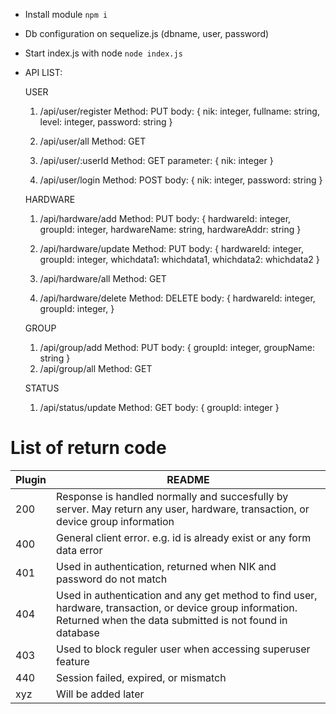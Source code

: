 *  Install module `npm i`
*  Db configuration on sequelize.js (dbname, user, password)
*  Start index.js with node `node index.js`
*  API LIST:
    
    USER
    1.  /api/user/register  Method: PUT
            body:
             {
                 nik: integer,
                 fullname: string,
                 level: integer,
                 password: string
             }

    2.  /api/user/all       Method: GET

    3.  /api/user/:userId   Method: GET
            parameter:
            {
                nik: integer
            }
    4.  /api/user/login     Method: POST
            body:
            {
                nik: integer,
                password: string
            }
    
    HARDWARE
    1.  /api/hardware/add       Method: PUT
            body:
            {
                hardwareId: integer,
                groupId: integer,
                hardwareName: string,
                hardwareAddr: string
            }
    2.  /api/hardware/update    Method: PUT
            body:
            {
                hardwareId: integer,
                groupId: integer,
                whichdata1: whichdata1,
                whichdata2: whichdata2
            }
    3.  /api/hardware/all       Method: GET

    4.  /api/hardware/delete    Method: DELETE
            body:
            {
                hardwareId: integer,
                groupId: integer,
            }    

    GROUP
    1.  /api/group/add       Method: PUT
            body:
            {
                groupId: integer,
                groupName: string
            }
    2.  /api/group/all    Method: GET

    
    STATUS
    1.  /api/status/update       Method: GET
            body:
            {
                groupId: integer
            }
    

# List of return code
| Plugin | README |
| ------ | ------ |
| 200 | Response is handled normally and succesfully by server. May return any user, hardware, transaction, or device group information |
| 400 | General client error. e.g. id is already exist or any form data error |
| 401 | Used in authentication, returned when NIK and password do not match |
| 404 | Used in authentication and any get method to find user, hardware, transaction, or device group information. Returned when the data submitted is not found in database |
| 403 | Used to block reguler user when accessing superuser feature |
| 440 | Session failed, expired, or mismatch |
| xyz | Will be added later |
    